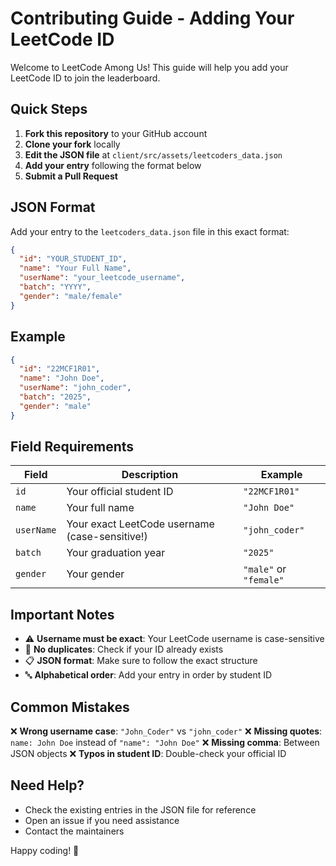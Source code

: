 # Contributing Guide - Adding Your LeetCode ID

Welcome to LeetCode Among Us! This guide will help you add your LeetCode ID to
join the leaderboard.

## Quick Steps

1. **Fork this repository** to your GitHub account
2. **Clone your fork** locally
3. **Edit the JSON file** at `client/src/assets/leetcoders_data.json`
4. **Add your entry** following the format below
5. **Submit a Pull Request**

## JSON Format

Add your entry to the `leetcoders_data.json` file in this exact format:

```json
{
  "id": "YOUR_STUDENT_ID",
  "name": "Your Full Name",
  "userName": "your_leetcode_username",
  "batch": "YYYY",
  "gender": "male/female"
}
```

## Example

```json
{
  "id": "22MCF1R01",
  "name": "John Doe",
  "userName": "john_coder",
  "batch": "2025",
  "gender": "male"
}
```

## Field Requirements

| Field      | Description                                    | Example                |
| ---------- | ---------------------------------------------- | ---------------------- |
| `id`       | Your official student ID                       | `"22MCF1R01"`          |
| `name`     | Your full name                                 | `"John Doe"`           |
| `userName` | Your exact LeetCode username (case-sensitive!) | `"john_coder"`         |
| `batch`    | Your graduation year                           | `"2025"`               |
| `gender`   | Your gender                                    | `"male"` or `"female"` |

## Important Notes

- ⚠️ **Username must be exact**: Your LeetCode username is case-sensitive
- 📝 **No duplicates**: Check if your ID already exists
- 📋 **JSON format**: Make sure to follow the exact structure
- 🔤 **Alphabetical order**: Add your entry in order by student ID

## Common Mistakes

❌ **Wrong username case**: `"John_Coder"` vs `"john_coder"` ❌ **Missing
quotes**: `name: John Doe` instead of `"name": "John Doe"` ❌ **Missing comma**:
Between JSON objects ❌ **Typos in student ID**: Double-check your official ID

## Need Help?

- Check the existing entries in the JSON file for reference
- Open an issue if you need assistance
- Contact the maintainers

Happy coding! 🚀
